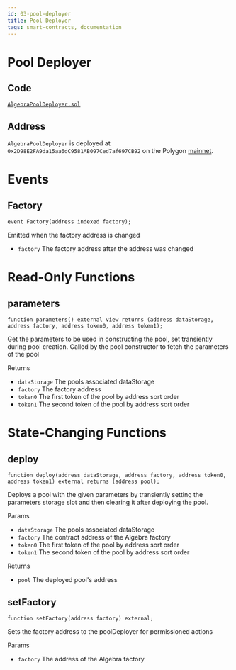 ```yaml
---
id: 03-pool-deployer
title: Pool Deployer
tags: smart-contracts, documentation
---
```

# Pool Deployer

## Code

[`AlgebraPoolDeployer.sol`](https://polygonscan.com/address/0x2D98E2FA9da15aa6dC9581AB097Ced7af697CB92)

## Address

`AlgebraPoolDeployer` is deployed at `0x2D98E2FA9da15aa6dC9581AB097Ced7af697CB92` on the Polygon [mainnet](https://polygonscan.com/address/0x2D98E2FA9da15aa6dC9581AB097Ced7af697CB92).

# Events

## Factory

```solidity
event Factory(address indexed factory);
```

Emitted when the factory address is changed

- `factory` The factory address after the address was changed

# Read-Only Functions

## parameters

```solidity
function parameters() external view returns (address dataStorage, address factory, address token0, address token1);
```

Get the parameters to be used in constructing the pool, set transiently during pool creation. Called by the pool constructor to fetch the parameters of the pool

Returns
- `dataStorage` The pools associated dataStorage
- `factory` The factory address
- `token0` The first token of the pool by address sort order
- `token1` The second token of the pool by address sort order

# State-Changing Functions

## deploy

```solidity
function deploy(address dataStorage, address factory, address token0, address token1) external returns (address pool);
```

Deploys a pool with the given parameters by transiently setting the parameters storage slot and then clearing it after deploying the pool.

Params
- `dataStorage` The pools associated dataStorage
- `factory` The contract address of the Algebra factory
- `token0` The first token of the pool by address sort order
- `token1` The second token of the pool by address sort order

Returns
- `pool` The deployed pool's address

## setFactory

```solidity
function setFactory(address factory) external;
```

Sets the factory address to the poolDeployer for permissioned actions

Params
- `factory` The address of the Algebra factory
